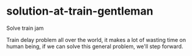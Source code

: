 # solution-at-train-gentleman
Solve train jam

Train delay problem all over the world, it makes a lot of wasting time on human being, if we can solve this general problem, we'll step forward.
